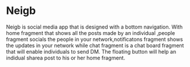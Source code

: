 # Neigb
Neigb is social media app that is designed with a bottom navigation. With home fragment that shows all the posts made by an individual 
,people fragment socials the people in your network,notificatons fragment shows the updates in your network while chat fragment is a chat board fragment
that will enable individuals to send DM. The floating button will help an indidual sharea post to his or her home fragment.
